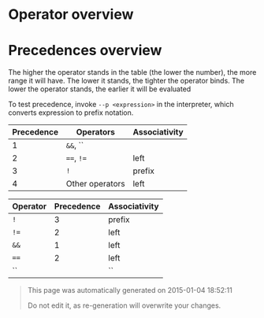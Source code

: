 # Operator overview

# Precedences overview

The higher the operator stands in the table (the lower the number), the more range it will have. The lower it stands, the tighter the operator binds. The lower the operator stands, the earlier it will be evaluated

To test precedence, invoke ````--p <expression>```` in the interpreter, which converts expression to prefix notation.

Precedence | Operators | Associativity
---------- | --------- | -------------
1 | ``&&``, ``||`` | left
2 | ``==``, ``!=`` | left
3 | ``!`` | prefix
4 | Other operators | left



Operator | Precedence | Associativity
-------- | ---------- | -------------
``!`` | 3 | prefix
``!=`` | 2 | left
``&&`` | 1 | left
``==`` | 2 | left
``||`` | 1 | left





> This page was automatically generated on 2015-01-04 18:52:11
> 
> 
> Do not edit it, as re-generation will overwrite your changes.